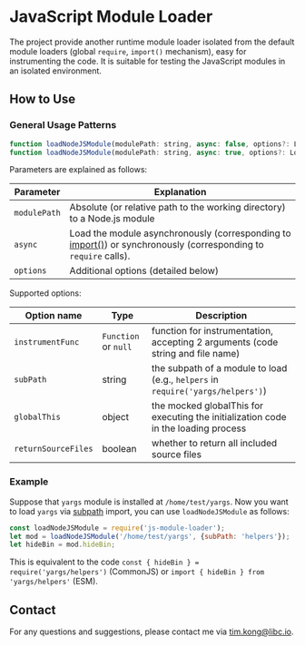 # JavaScript Module Loader

The project provide another runtime module loader isolated from the default module loaders (global `require`, `import()` mechanism), easy for instrumenting the code. It is suitable for testing the JavaScript modules in an isolated environment.

## How to Use

### General Usage Patterns

```javascript
function loadNodeJSModule(modulePath: string, async: false, options?: LoadOptions): any;
function loadNodeJSModule(modulePath: string, async: true, options?: LoadOptions): Promise<any>;
```

Parameters are explained as follows:

| Parameter | Explanation |
| --------- | ----------- |
| `modulePath` | Absolute (or relative path to the working directory) to a Node.js module | 
| `async` | Load the module asynchronously (corresponding to [import()](https://developer.mozilla.org/en-US/docs/Web/JavaScript/Reference/Statements/import)) or synchronously (corresponding to `require` calls). |
| `options` | Additional options (detailed below) |

Supported options:

| Option name | Type  | Description |
| ----------- | ----- | ----------- |
| `instrumentFunc` | `Function` or `null` | function for instrumentation, accepting 2 arguments (code string and file name) |
| `subPath`  | string  | the subpath of a module to load (e.g., `helpers` in `require('yargs/helpers')`) |
| `globalThis` | object | the mocked globalThis for executing the initialization code in the loading process  |
| `returnSourceFiles` | boolean | whether to return all included source files |


### Example

Suppose that `yargs` module is installed at `/home/test/yargs`. Now you want to load `yargs` via [subpath](https://nodejs.org/api/packages.html#subpath-exports) import, you can use `loadNodeJSModule` as follows:

```javascript
const loadNodeJSModule = require('js-module-loader');
let mod = loadNodeJSModule('/home/test/yargs', {subPath: 'helpers'});
let hideBin = mod.hideBin;
```

This is equivalent to the code  `const { hideBin } = require('yargs/helpers')` (CommonJS) or `import { hideBin } from 'yargs/helpers'` (ESM).


## Contact

For any questions and suggestions, please contact me via [tim.kong@libc.io](mailto:tim.kong@libc.io).
